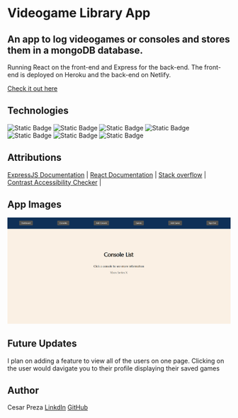 # Videogame Library App

## An app to log videogames or consoles and stores them in a mongoDB database. 

Running React on the front-end and Express for the back-end. The front-end is deployed on Heroku and the back-end on Netlify.

[Check it out here](https://videogame-library.netlify.app/) 

## Technologies

![Static Badge](https://img.shields.io/badge/React-blue?style=plastic&logo=react)
![Static Badge](https://img.shields.io/badge/NodeJS-%235FA04E?style=plastic&logo=Node.js&logoColor=black)
![Static Badge](https://img.shields.io/badge/NPM-%23CB3837?style=plastic&logo=NPM&logoColor=black)
![Static Badge](https://img.shields.io/badge/Express-yellow?style=plastic&logo=express&logoColor=black)
![Static Badge](https://img.shields.io/badge/MongoDB-%2347A248?style=plastic&logo=MongoDB&logoColor=black)
![Static Badge](https://img.shields.io/badge/heroku-430098?style=plastic&logo=heroku)
![Static Badge](https://img.shields.io/badge/netlify-00C7B7?style=plastic&logo=netlify&logoColor=black)


## Attributions

[ExpressJS Documentation](https://expressjs.com/) | [React Documentation](https://react.dev/) | [Stack overflow](https://stackoverflow.com/) | [Contrast Accessibility Checker](https://webaim.org/resources/contrastchecker/) |

## App Images

![Image of the app console list page](public/images/console_list.PNG)


## Future Updates

I plan on adding a feature to view all of the users on one page. Clicking on the user would davigate you to their profile displaying their saved games

## Author

Cesar Preza [LinkdIn](https://www.linkedin.com/in/cesar-preza-72675278/) [GitHub](https://github.com/Cpreza24)
